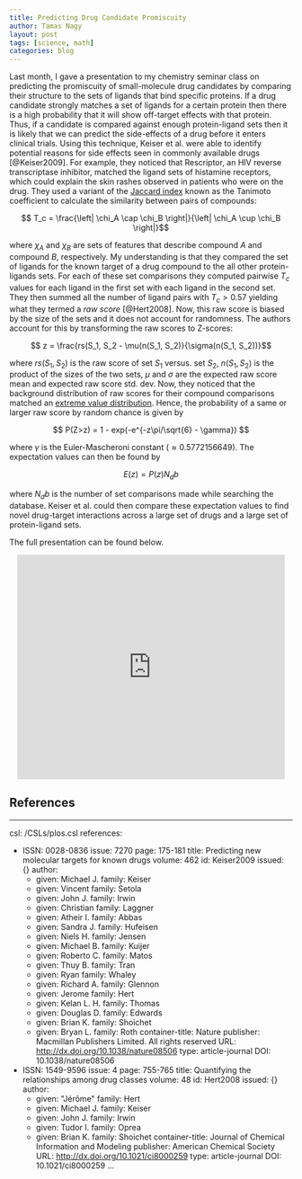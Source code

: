 ```yaml
---
title: Predicting Drug Candidate Promiscuity
author: Tamas Nagy
layout: post
tags: [science, math]
categories: blog
---
```

Last month, I gave a presentation to my chemistry seminar class on predicting the promiscuity of small-molecule drug candidates by comparing their structure to the sets of ligands that bind specific proteins. If a drug candidate strongly matches a set of ligands for a certain protein then there is a high probability that it will show off-target effects with that protein. Thus, if a candidate is compared against enough protein-ligand sets then it is likely that we can predict the side-effects of a drug before it enters clinical trials. Using this technique, Keiser et al. were able to identify potential reasons for side effects seen in commonly available drugs [@Keiser2009]. For example, they noticed that Rescriptor, an HIV reverse transcriptase inhibitor, matched the ligand sets of histamine receptors, which could explain the skin rashes observed in patients who were on the drug. They used a variant of the [Jaccard index](http://en.wikipedia.org/wiki/Jaccard_index) known as the Tanimoto coefficient to calculate the similarity between pairs of compounds:

$$ T_c = \frac{\left| \chi_A \cap \chi_B \right|}{\left| \chi_A \cup \chi_B \right|}$$

where $\chi_A$ and $\chi_B$ are sets of features that describe compound $A$ and compound $B$, respectively. My understanding is that they compared the set of ligands for the known target of a drug compound to the all other protein-ligands sets. For each of these set comparisons they computed pairwise $T_c$ values for each ligand in the first set with each ligand in the second set. They then summed all the number of ligand pairs with $T_c > 0.57$ yielding what they termed a *raw score* [@Hert2008]. Now, this raw score is biased by the size of the sets and it does not account for randomness. The authors account for this by transforming the raw scores to Z-scores:

$$ z = \frac{rs(S_1, S_2 - \mu(n(S_1, S_2)}{\sigma(n(S_1, S_2))}$$

where $rs(S_1,S_2)$ is the raw score of set $S_1$ versus. set $S_2$, $n(S_1,S_2)$ is the product of the sizes of the two sets, $\mu$ and $\sigma$ are the expected raw score mean and expected raw score std. dev. Now, they noticed that the background distribution of raw scores for their compound comparisons matched an [extreme value distribution](http://en.wikipedia.org/wiki/Generalized_extreme_value_distribution). Hence, the probability of a same or larger raw score by random chance is given by

$$ P(Z>z) = 1 - exp(-e^{-z\pi/\sqrt{6} - \gamma}) $$

where $\gamma$ is the Euler-Mascheroni constant ($\approx 0.5772156649$). The expectation values can then be found by

$$ E(z) = P(z)N_db  $$

where $N_db$ is the number of set comparisons made while searching the database. Keiser et al. could then compare these expectation values to find novel drug-target interactions across a large set of drugs and a large set of protein-ligand sets.

The full presentation can be found below.

<div class="bigspacer"></div>
<center><iframe src="http://www.slideshare.net/slideshow/embed_code/33171714" width="476" height="400" frameborder="0" marginwidth="0" marginheight="0" scrolling="no"></iframe></center>
<div class="bigspacer"></div>

## References

---
csl: /CSLs/plos.csl
references:
- ISSN: 0028-0836
  issue: 7270
  page: 175-181
  title: Predicting new molecular targets for known drugs
  volume: 462
  id: Keiser2009
  issued: {}
  author:
  - given: Michael J.
    family: Keiser
  - given: Vincent
    family: Setola
  - given: John J.
    family: Irwin
  - given: Christian
    family: Laggner
  - given: Atheir I.
    family: Abbas
  - given: Sandra J.
    family: Hufeisen
  - given: Niels H.
    family: Jensen
  - given: Michael B.
    family: Kuijer
  - given: Roberto C.
    family: Matos
  - given: Thuy B.
    family: Tran
  - given: Ryan
    family: Whaley
  - given: Richard A.
    family: Glennon
  - given: Jerome
    family: Hert
  - given: Kelan L. H.
    family: Thomas
  - given: Douglas D.
    family: Edwards
  - given: Brian K.
    family: Shoichet
  - given: Bryan L.
    family: Roth
  container-title: Nature
  publisher: Macmillan Publishers Limited. All rights reserved
  URL: http://dx.doi.org/10.1038/nature08506
  type: article-journal
  DOI: 10.1038/nature08506
- ISSN: 1549-9596
  issue: 4
  page: 755-765
  title: Quantifying the relationships among drug classes
  volume: 48
  id: Hert2008
  issued: {}
  author:
  - given: "Jérôme"
    family: Hert
  - given: Michael J.
    family: Keiser
  - given: John J.
    family: Irwin
  - given: Tudor I.
    family: Oprea
  - given: Brian K.
    family: Shoichet
  container-title: Journal of Chemical Information and Modeling
  publisher: American Chemical Society
  URL: http://dx.doi.org/10.1021/ci8000259
  type: article-journal
  DOI: 10.1021/ci8000259
...
